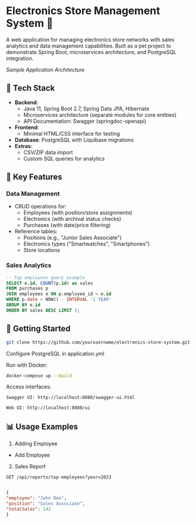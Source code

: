 # Electronics Store Management System 🛒

A web application for managing electronics store networks with sales analytics and data management capabilities. Built as a pet project to demonstrate Spring Boot, microservices architecture, and PostgreSQL integration.

*Sample Application Architecture*

## 🔨 Tech Stack
- **Backend**: 
  - Java 11, Spring Boot 2.7, Spring Data JPA, Hibernate
  - Microservices architecture (separate modules for core entities)
  - API Documentation: Swagger (springdoc-openapi)
- **Frontend**: 
  - Minimal HTML/CSS interface for testing
- **Database**: PostgreSQL with Liquibase migrations
- **Extras**: 
  - CSV/ZIP data import
  - Custom SQL queries for analytics

## 🌟 Key Features
### Data Management
- CRUD operations for:
  - Employees (with position/store assignments)
  - Electronics (with archival status checks)
  - Purchases (with date/price filtering)
- Reference tables:
  - Positions (e.g., "Junior Sales Associate")
  - Electronics types ("Smartwatches", "Smartphones")
  - Store locations

### Sales Analytics
```sql
-- Top employees query example
SELECT e.id, COUNT(p.id) as sales 
FROM purchases p 
JOIN employees e ON p.employee_id = e.id 
WHERE p.date > NOW() - INTERVAL '1 YEAR'
GROUP BY e.id 
ORDER BY sales DESC LIMIT 5;
```

## 🚀 Getting Started

```bash
git clone https://github.com/yourusername/electronics-store-system.git
```

Configure PostgreSQL in application.yml

Run with Docker:
```bash
docker-compose up --build
```
Access interfaces:
```
Swagger UI: http://localhost:8080/swagger-ui.html

Web UI: http://localhost:8080/ui
```
## 📊 Usage Examples
1. Adding Employee

- Add Employee
2. Sales Report
```http
GET /api/reports/top-employees?year=2023
```

```json

{
"employee": "John Doe",
"position": "Sales Associate",
"totalSales": 142
}
```

